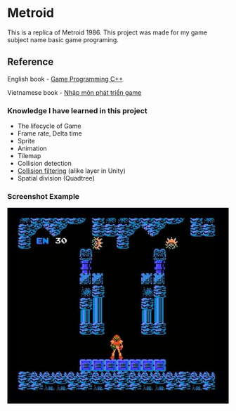 # Metroid
This is a replica of Metroid 1986.
This project was made for my game subject name basic game programing.

## Reference
English book - [Game Programming C++](https://www.amazon.com/Game-Programming-Creating-Games-Design/dp/0134597206)

Vietnamese book - [Nhập môn phát triển game](http://sachdaihoc.edu.vn/san-pham/1/sach/18/tin-hoc/1342/giao-trinh-nhap-mon-phat-trien-game.htm)

### Knowledge I have learned in this project
* The lifecycle of Game
* Frame rate, Delta time
* Sprite
* Animation
* Tilemap
* Collision detection
* [Collision filtering](http://www.iforce2d.net/b2dtut/collision-filtering) (alike layer in Unity)
* Spatial division (Quadtree)

### Screenshot Example
![Image description](https://github.com/ducthong230497/Metroid/blob/master/metroid.jpg)
